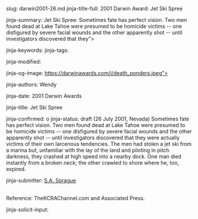 slug: darwin2001-26.md
jinja-title-full: 2001 Darwin Award: Jet Ski Spree

jinja-summary: Jet Ski Spree: Sometimes fate has perfect vision. Two men found dead at Lake Tahoe were presumed to be homicide victims -- one disfigured by severe facial wounds and the other apparently shot -- until investigators discovered that they">

jinja-keywords:
jinja-tags:

jinja-modified:

jinja-og-image: https://darwinawards.com/i/death_ponders.jpeg">

jinja-authors: Wendy

jinja-date: 2001 Darwin Awards


jinja-title: Jet Ski Spree


jinja-confirmed: o
jinja-status: draft
(26 July 2001, Nevada) Sometimes fate has perfect vision. Two men found dead at Lake Tahoe were presumed to be homicide victims -- one disfigured by severe facial wounds and the other apparently shot -- until investigators discovered that they were actually victims of their own larcenous tendencies. The men had stolen a jet ski from a marina but, unfamiliar with the lay of the land and piloting in pitch darkness, they crashed at high speed into a nearby dock. One man died instantly from a broken neck; the other crawled to shore where he, too, expired.
<P align=center>
<!--#include virtual="/inc/votebar_viewvoteonly" -->

jinja-submitter: <A href="mailto:REMOVE-sasprague@ucdavis.edu">S.A. Sprague</A>

<BR>
		 Reference: TheKCRAChannel.com and Associated Press.

jinja-solicit-input:



<!--#include file=nav_2001.html -->


